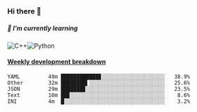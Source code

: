 ### Hi there 👋

##### 🌱 I’m currently learning

![C++](https://img.shields.io/badge/-C++-00599C?style=flat-square&logo=c)![Python](https://img.shields.io/badge/-Python-black?style=flat-square&logo=Python)


<!-- waka-box start -->
#### <a href="https://gist.github.com/bf274261b4c8553e17fc709dfc3cfa97" target="_blank">Weekly development breakdown</a>
```text
YAML     	 49m ████████████▊░░░░░░░░░░░░░░░░░░░░   38.9% 
Other    	 32m ████████▍░░░░░░░░░░░░░░░░░░░░░░░░   25.6% 
JSON     	 29m ███████▊░░░░░░░░░░░░░░░░░░░░░░░░░   23.5% 
Text     	 10m ██▊░░░░░░░░░░░░░░░░░░░░░░░░░░░░░░    8.6% 
INI      	 4m  █░░░░░░░░░░░░░░░░░░░░░░░░░░░░░░░░    3.2% 
```
<!-- Powered by https://github.com/YouEclipse/waka-box-go . -->
<!-- waka-box end -->



<!--
**KomoreKalu/KomoreKalu** is a ✨ _special_ ✨ repository because its `README.md` (this file) appears on your GitHub profile.

Here are some ideas to get you started:

- 🔭 I’m currently working on ...
- 🌱 I’m currently learning ...
- 👯 I’m looking to collaborate on ...
- 🤔 I’m looking for help with ...
- 💬 Ask me about ...
- 📫 How to reach me: ...
- 😄 Pronouns: ...
- ⚡ Fun fact: ...
-->
